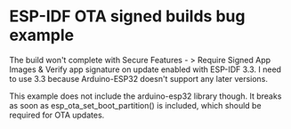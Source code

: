# ESP-IDF OTA signed builds bug example

The build won't complete with Secure Features - > Require Signed App Images & Verify app signature on update enabled with ESP-IDF 3.3. I need to use 3.3 because Arduino-ESP32 doesn't support any later versions.

This example does not include the arduino-esp32 library though. It breaks as soon as esp_ota_set_boot_partition() is included, which should be required for OTA updates. 
